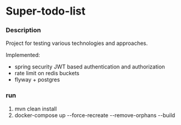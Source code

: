 # Super-todo-list
### Description
Project for testing various technologies and approaches.

Implemented:
- spring security JWT based authentication and authorization
- rate limit on redis buckets
- flyway + postgres

### run
1. mvn clean install
2. docker-compose up --force-recreate --remove-orphans --build

